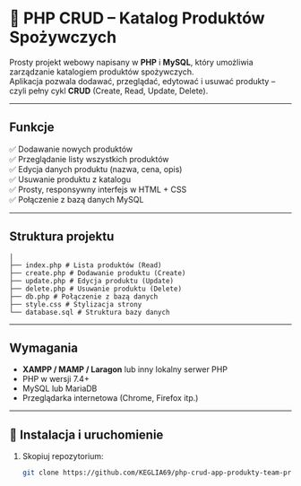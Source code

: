 # 🧺 PHP CRUD – Katalog Produktów Spożywczych

Prosty projekt webowy napisany w **PHP** i **MySQL**, który umożliwia zarządzanie katalogiem produktów spożywczych.  
Aplikacja pozwala dodawać, przeglądać, edytować i usuwać produkty – czyli pełny cykl **CRUD** (Create, Read, Update, Delete).

---

## Funkcje

✅ Dodawanie nowych produktów  
✅ Przeglądanie listy wszystkich produktów  
✅ Edycja danych produktu (nazwa, cena, opis)  
✅ Usuwanie produktu z katalogu  
✅ Prosty, responsywny interfejs w HTML + CSS  
✅ Połączenie z bazą danych MySQL

---

## Struktura projektu
```/php-crud-app-produkty-team-project
│
├── index.php # Lista produktów (Read)
├── create.php # Dodawanie produktu (Create)
├── update.php # Edycja produktu (Update)
├── delete.php # Usuwanie produktu (Delete)
├── db.php # Połączenie z bazą danych
├── style.css # Stylizacja strony
└── database.sql # Struktura bazy danych
```

---

## Wymagania

- **XAMPP / MAMP / Laragon** lub inny lokalny serwer PHP  
- PHP w wersji 7.4+  
- MySQL lub MariaDB  
- Przeglądarka internetowa (Chrome, Firefox itp.)

---

## 🧠 Instalacja i uruchomienie

1. Skopiuj repozytorium:
   ```bash
   git clone https://github.com/KEGLIA69/php-crud-app-produkty-team-project-.git
